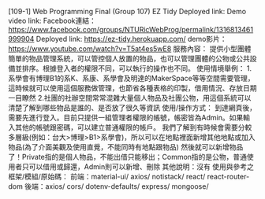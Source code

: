 [109-1] Web Programming Final (Group 107) EZ Tidy Deployed link: Demo video link: 
Facebook連結：https://www.facebook.com/groups/NTURicWebProg/permalink/1316813461999904
Deployed link: https://ez-tidy.herokuapp.com/
demo影片：https://www.youtube.com/watch?v=T5at4es5wE8
服務內容： 提供小型團體簡單的物品管理系統，可以管控個人放置的物品，也可以管理團體的公物或公共設備並排序。根據登入者的權限不同，可以執行的操作也不同。 使用情境舉例：
1.系學會有博理B1的系K、系康、系學會及明達的MakerSpace等等空間需要管理，這時候就可以使用這個服務做管理，也節省各種表格的印製，借用情況、存放日期一目瞭然
2.社團的社辦空間常常混雜大量個人物品及社團公物，用這個系統可以清楚了解到哪些物品是誰的、是否放了很久等資訊 使用/操作方式： 到達網頁後，需要先進行登入。目前只提供一組管理者權限的帳號，帳密皆為Admin。如果輸入其他的帳號跟密碼，可以建立普通權限的帳戶。 我們了解到有時候會需要分較多層級(例如：台大>博理>B1>系學會)，所以可以在地點裡面新增其他地點或加入物品(為了介面美觀及使用直覺，不能同時有地點跟物品) 然後就可以新增物品了！Private指的是個人物品，不能出借只能移出；Common指的是公物，普通使用者只可以借用或歸還，Admin則可以新增、刪除
其他說明：沒有
使用與參考之框架/模組/原始碼：
前端：material-ui/ axios/ notistack/ react/ react-router-dom
後端：axios/ cors/ dotenv-defaults/ express/ mongoose/
